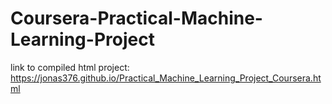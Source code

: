 # Coursera-Practical-Machine-Learning-Project
link to compiled html project:
https://jonas376.github.io/Practical_Machine_Learning_Project_Coursera.html
